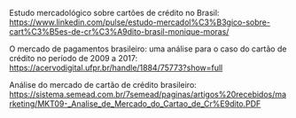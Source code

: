Estudo mercadológico sobre cartões de crédito no Brasil: https://www.linkedin.com/pulse/estudo-mercadol%C3%B3gico-sobre-cart%C3%B5es-de-cr%C3%A9dito-brasil-monique-moras/

O mercado de pagamentos brasileiro: uma análise para o caso do cartão de crédito no período de 2009 a 2017: https://acervodigital.ufpr.br/handle/1884/75773?show=full

Análise do mercado de cartão de crédito brasileiro: https://sistema.semead.com.br/7semead/paginas/artigos%20recebidos/marketing/MKT09-_Analise_de_Mercado_do_Cartao_de_Cr%E9dito.PDF
